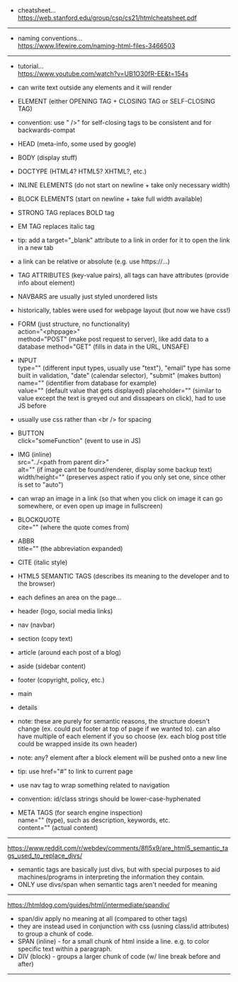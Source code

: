 - cheatsheet...  
<https://web.stanford.edu/group/csp/cs21/htmlcheatsheet.pdf>

---

- naming conventions...  
<https://www.lifewire.com/naming-html-files-3466503>

---

- tutorial...  
<https://www.youtube.com/watch?v=UB1O30fR-EE&t=154s>

- can write text outside any elements and it will render

- ELEMENT (either OPENING TAG + CLOSING TAG or SELF-CLOSING TAG)

- convention: use " />" for self-closing tags to be consistent and for backwards-compat

- HEAD (meta-info, some used by google)
- BODY (display stuff)

- DOCTYPE (HTML4? HTML5? XHTML?, etc.)

- INLINE ELEMENTS (do not start on newline + take only necessary width)
- BLOCK ELEMENTS (start on newline + take full width available)

- STRONG TAG replaces BOLD tag
- EM TAG replaces italic tag

- tip: add a target="_blank" attribute to a link in order for it to open the link in a new tab

- a link can be relative or absolute (e.g. use https://...)

- TAG ATTRIBUTES (key-value pairs), all tags can have attributes (provide info about element)

- NAVBARS are usually just styled unordered lists

- historically, tables were used for webpage layout (but now we have css!)

- FORM (just structure, no functionality)  
action="\<phppage>"  
method="POST" (make post request to server), like add data to a database
method="GET" (fills in data in the URL, UNSAFE)

- INPUT  
type="" (different input types, usually use "text"), "email" type has some built in validation, "date" (calendar selector), "submit" (makes button)  
name="" (identifier from database for example)  
value="" (default value that gets displayed)
placeholder="" (similar to value except the text is greyed out and dissapears on click), had to use JS before

- usually use css rather than \<br /> for spacing

- BUTTON  
click="someFunction" (event to use in JS)

- IMG (inline)  
src="../\<path from parent dir>"  
alt="" (if image cant be found/renderer, display some backup text)
width/height="" (preserves aspect ratio if you only set one, since other is set to "auto")

- can wrap an image in a link (so that when you click on image it can go somewhere, or even open up image in fullscreen)

- BLOCKQUOTE  
cite="" (where the quote comes from)

- ABBR  
title="" (the abbreviation expanded)

- CITE (italic style)

- HTML5 SEMANTIC TAGS (describes its meaning to the developer and to the browser)
- each defines an area on the page...
- header (logo, social media links)
- nav (navbar)
- section (copy text)
- article (around each post of a blog)
- aside (sidebar content)
- footer (copyright, policy, etc.)
- main
- details

- note: these are purely for semantic reasons, the structure doesn't change (ex. could put footer at top of page if we wanted to). can also have multiple of each element if you so choose (ex. each blog post title could be wrapped inside its own header)

- note: any? element after a block element will be pushed onto a new line

- tip: use href="#" to link to current page

- use nav tag to wrap something related to navigation

- convention: id/class strings should be lower-case-hyphenated

- META TAGS (for search engine inspection)  
name="" (type), such as description, keywords, etc.  
content="" (actual content)

---

<https://www.reddit.com/r/webdev/comments/8fl5x9/are_html5_semantic_tags_used_to_replace_divs/>
- semantic tags are basically just divs, but with special purposes to aid machines/programs in interpreting the information they contain.
- ONLY use divs/span when semantic tags aren't needed for meaning

---

<https://htmldog.com/guides/html/intermediate/spandiv/>
- span/div apply no meaning at all (compared to other tags)
- they are instead used in conjunction with css (usning class/id attributes) to group a chunk of code.
- SPAN (inline) - for a small chunk of html inside a line. e.g. to color specific text within a paragraph.
- DIV (block) - groups a larger chunk of code (w/ line break before and after)

---